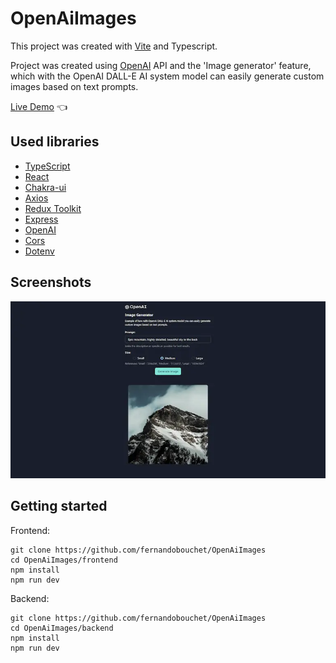 # OpenAiImages

This project was created with [Vite](https://vitejs.dev/) and Typescript.

Project was created using [OpenAI](https://openai.com/) API and the 'Image generator' feature, which with the OpenAI DALL-E AI system model can easily generate custom images based on text prompts.


[Live Demo](https://my-unsplash-gray.vercel.app/) :point_left:


## Used libraries

- [TypeScript](https://www.npmjs.com/package/typescript)
- [React](https://reactjs.org/)
- [Chakra-ui](https://chakra-ui.com/)
- [Axios](https://axios-http.com/docs/intro)
- [Redux Toolkit](https://redux-toolkit.js.org/)
- [Express](https://expressjs.com/es/)
- [OpenAI](https://openai.com/)
- [Cors](https://www.npmjs.com/package/cors)
- [Dotenv](https://www.npmjs.com/package/dotenv)

## Screenshots

![App Screenshot](https://github.com/fernandobouchet/OpenAiImages/blob/main/project_preview.webp)

## Getting started

Frontend:

```
git clone https://github.com/fernandobouchet/OpenAiImages
cd OpenAiImages/frontend
npm install
npm run dev
```

Backend:

```
git clone https://github.com/fernandobouchet/OpenAiImages
cd OpenAiImages/backend
npm install
npm run dev
```
